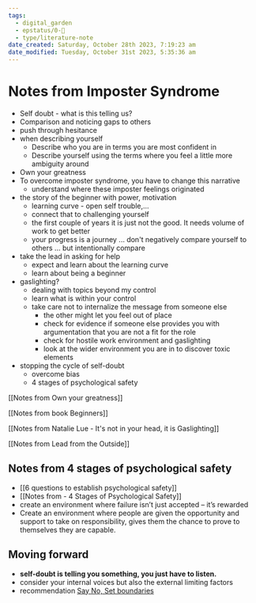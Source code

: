 ```yaml
---
tags:
  - digital_garden
  - epstatus/0-🌰
  - type/literature-note
date_created: Saturday, October 28th 2023, 7:19:23 am
date_modified: Tuesday, October 31st 2023, 5:35:36 am
---
```

# Notes from Imposter Syndrome
+ Self doubt - what is this telling us?
+ Comparison and noticing gaps to others
+ push through hesitance
+ when describing yourself 
	+ Describe who you are in terms you are most confident in
	+ Describe yourself using the terms where you feel a little more ambiguity around
+ Own your greatness
+ To overcome imposter syndrome, you have to change this narrative
	+ understand where these imposter feelings originated
+ the story of the beginner with power, motivation
	+ learning curve - open self trouble,...
	+ connect that to challenging yourself
	+ the first couple of years it is just not the good. It needs volume of work to get better
	+ your progress is a journey ... don't negatively compare yourself to others ... but intentionally compare
+ take the lead in asking for help
	+ expect and learn about the learning curve
	+ learn about being a beginner
+ gaslighting?
	+ dealing with topics beyond my control
	+ learn what is within your control
	+ take care not to internalize the message from someone else
		+ the other might let you feel out of place
		+ check for evidence if someone else provides you with argumentation that you are not a fit for the role
		+ check for hostile work environment and gaslighting
		+ look at the wider environment you are in to discover toxic elements
+ stopping the cycle of self-doubt
	+ overcome bias
	+ 4 stages of psychological safety

[[Notes from Own your greatness]]

[[Notes from book Beginners]]

[[Notes from Natalie Lue - It's not in your head, it is Gaslighting]]

[[Notes from Lead from the Outside]]

## Notes from 4 stages of psychological safety
+ [[6 questions to establish psychological safety]]
+ [[Notes from - 4 Stages of Psychological Safety]]
+ create an environment where failure isn’t just accepted – it’s rewarded
+ Create an environment where people are given the opportunity and support to take on responsibility, gives them the chance to prove to themselves they are capable.

## Moving forward
+ **self-doubt is telling you something, you just have to listen.**
+ consider your internal voices but also the external limiting factors
+ recommendation [Say No, Set boundaries](https://www.blinkist.com/en/app/guides/say-no-set-boundaries-with-the-blinkist-team)

